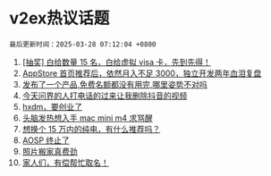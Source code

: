 # v2ex热议话题

`最后更新时间：2025-03-28 07:12:04 +0800`

1. [[抽奖] 白给数量 15 名，白给虚拟 visa 卡，先到先得！](https://www.v2ex.com/t/1121515)
1. [AppStore 首页推荐后，依然月入不足 3000，独立开发两年血泪复盘](https://www.v2ex.com/t/1121385)
1. [发布了一个产品,免费名额都没有用完,哪里姿势不对吗](https://www.v2ex.com/t/1121378)
1. [今天问界的人打电话的过来让我删除抖音的视频](https://www.v2ex.com/t/1121577)
1. [hxdm，要创业了](https://www.v2ex.com/t/1121404)
1. [头脑发热想入手 mac mini m4 求骂醒](https://www.v2ex.com/t/1121410)
1. [想换个 15 万内的纯电，有什么推荐吗？](https://www.v2ex.com/t/1121376)
1. [AOSP 终止了](https://www.v2ex.com/t/1121473)
1. [照片搬家真费劲](https://www.v2ex.com/t/1121435)
1. [家人们，有偿帮忙取名！](https://www.v2ex.com/t/1121569)


